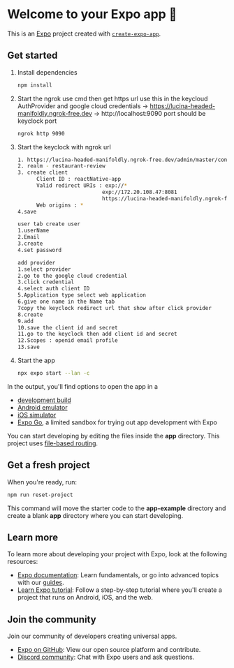 # Welcome to your Expo app 👋

This is an [Expo](https://expo.dev) project created with [`create-expo-app`](https://www.npmjs.com/package/create-expo-app).

## Get started

1. Install dependencies

   ```bash
   npm install
   ```

2. Start the ngrok use cmd then get https url use this in the keycloud AuthProvider and google cloud credentials -> https://lucina-headed-manifoldly.ngrok-free.dev -> http://localhost:9090     port should be keyclock port

   ```bash
   ngrok http 9090  
   ```

3. Start the keyclock with ngrok url

   ```bash
   1. https://lucina-headed-manifoldly.ngrok-free.dev/admin/master/console 
   2. realm - restaurant-review
   3. create client 
         Client ID : reactNative-app
         Valid redirect URIs : exp://*
                              exp://172.20.108.47:8081
                              https://lucina-headed-manifoldly.ngrok-free.dev/*
         Web origins : *
   4.save

   user tab create user
   1.userName
   2.Email
   3.create
   4.set password

   add provider
   1.select provider
   2.go to the google cloud credential
   3.click credential
   4.select auth client ID
   5.Application type select web application
   6.give one name in the Name tab
   7copy the keyclock redirect url that show after click provider 
   8.create 
   9.add 
   10.save the client id and secret
   11.go to the keyclock then add client id and secret
   12.Scopes : openid email profile
   13.save
   ```

4. Start the app

   ```bash
   npx expo start --lan -c
   ```

In the output, you'll find options to open the app in a

- [development build](https://docs.expo.dev/develop/development-builds/introduction/)
- [Android emulator](https://docs.expo.dev/workflow/android-studio-emulator/)
- [iOS simulator](https://docs.expo.dev/workflow/ios-simulator/)
- [Expo Go](https://expo.dev/go), a limited sandbox for trying out app development with Expo

You can start developing by editing the files inside the **app** directory. This project uses [file-based routing](https://docs.expo.dev/router/introduction).

## Get a fresh project

When you're ready, run:

```bash
npm run reset-project
```

This command will move the starter code to the **app-example** directory and create a blank **app** directory where you can start developing.

## Learn more

To learn more about developing your project with Expo, look at the following resources:

- [Expo documentation](https://docs.expo.dev/): Learn fundamentals, or go into advanced topics with our [guides](https://docs.expo.dev/guides).
- [Learn Expo tutorial](https://docs.expo.dev/tutorial/introduction/): Follow a step-by-step tutorial where you'll create a project that runs on Android, iOS, and the web.

## Join the community

Join our community of developers creating universal apps.

- [Expo on GitHub](https://github.com/expo/expo): View our open source platform and contribute.
- [Discord community](https://chat.expo.dev): Chat with Expo users and ask questions.

